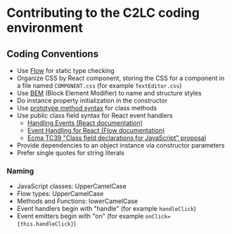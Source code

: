 # Contributing to the C2LC coding environment

## Coding Conventions

- Use [Flow](https://flow.org/) for static type checking
- Organize CSS by React component, storing the CSS for a component in a file named `COMPONENT.css` (for example `TextEditor.css`)
- Use [BEM](http://getbem.com/) (Block Element Modifier) to name and structure styles
- Do instance property initialization in the constructor
- Use [prototype method syntax](https://developer.mozilla.org/en-US/docs/Web/JavaScript/Reference/Classes#Prototype_methods) for class methods
- Use public class field syntax for React event handlers
    - [Handling Events (React documentation)](https://reactjs.org/docs/handling-events.html)
    - [Event Handling for React (Flow documentation)](https://flow.org/en/docs/react/events/)
    - [Ecma TC39 "Class field declarations for JavaScript" proposal](https://github.com/tc39/proposal-class-fields)
- Provide dependencies to an object instance via constructor parameters
- Prefer single quotes for string literals

### Naming

- JavaScript classes: UpperCamelCase
- Flow types: UpperCamelCase
- Methods and Functions: lowerCamelCase
- Event handlers begin with "handle" (for example `handleClick`)
- Event emitters begin with "on" (for example `onClick={this.handleClick}`)
